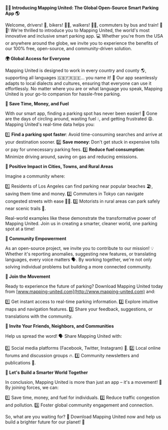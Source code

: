 **🚗💡 Introducing Mapping United: The Global Open-Source Smart Parking App 🌎**

Welcome, drivers! 👋, bikers! 🚴‍♂️, walkers! 🚶‍♀️, commuters by bus and train! 🚌🚂! We're thrilled to introduce you to Mapping United, the world's most innovative and inclusive smart parking app. 💻 Whether you're from the USA or anywhere around the globe, we invite you to experience the benefits of our 100% free, open-source, and community-driven solution.

**🌍 Global Access for Everyone**

Mapping United is designed to work in every country and county 🌎, supporting all languages 🇬🇧🇫🇷🇩🇪... you name it! 💬 Our app seamlessly adapts to local dialects and cultures, ensuring that everyone can use it effortlessly. No matter where you are or what language you speak, Mapping United is your go-to companion for hassle-free parking.

**🚗 Save Time, Money, and Fuel**

With our smart app, finding a parking spot has never been easier! 🎉 Gone are the days of circling around, wasting fuel 💧, and getting frustrated 😩. Mapping United's real-time data helps you:

1️⃣ **Find a parking spot faster**: Avoid time-consuming searches and arrive at your destination sooner.
2️⃣ **Save money**: Don't get stuck in expensive tolls or pay for unnecessary parking fees.
3️⃣ **Reduce fuel consumption**: Minimize driving around, saving on gas and reducing emissions.

**🌟 Positive Impact in Cities, Towns, and Rural Areas**

Imagine a community where:

1️⃣ Residents of Los Angeles can find parking near popular beaches 🏖️, saving them time and money.
2️⃣ Commuters in Tokyo can navigate congested streets with ease 🚗🔴.
3️⃣ Motorists in rural areas can park safely near scenic trails 🌳.

Real-world examples like these demonstrate the transformative power of Mapping United. Join us in creating a smarter, cleaner world, one parking spot at a time!

**💪 Community Empowerment**

As an open-source project, we invite you to contribute to our mission! 💡 Whether it's reporting anomalies, suggesting new features, or translating languages, every voice matters 🗣️. By working together, we're not only solving individual problems but building a more connected community.

**🚀 Join the Movement**

Ready to experience the future of parking? Download Mapping United today from [www.mapping-united.com](http://www.mapping-united.com) and:

1️⃣ Get instant access to real-time parking information.
2️⃣ Explore intuitive maps and navigation features.
3️⃣ Share your feedback, suggestions, or translations with the community.

**📢 Invite Your Friends, Neighbors, and Communities**

Help us spread the word! 🗣️ Share Mapping United with:

1️⃣ Social media platforms (Facebook, Twitter, Instagram) 📱.
2️⃣ Local online forums and discussion groups 🔥.
3️⃣ Community newsletters and publications 📰.

**🌟 Let's Build a Smarter World Together**

In conclusion, Mapping United is more than just an app – it's a movement! 💪 By joining forces, we can:

1️⃣ Save time, money, and fuel for individuals.
2️⃣ Reduce traffic congestion and pollution.
3️⃣ Foster global community engagement and connection.

So, what are you waiting for? 🚀 Download Mapping United now and help us build a brighter future for our planet! 🌟